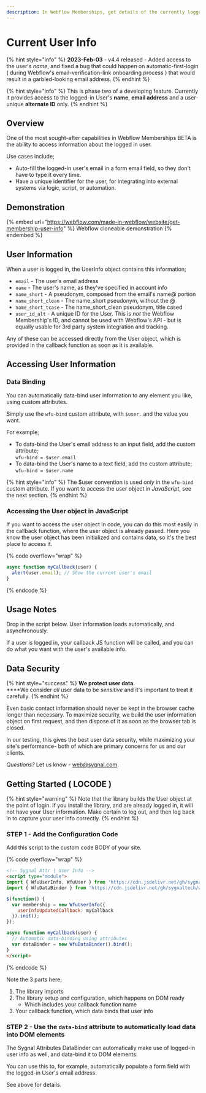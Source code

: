 ```yaml
---
description: In Webflow Memberships, get details of the currently logged-in user
---
```


# Current User Info

{% hint style="info" %}
**2023-Feb-03** - v4.4 released - Added access to the user's _name_, and fixed a bug that could happen on automatic-first-login ( during Webflow's email-verification-link onboarding process ) that would result in a garbled-looking email address.
{% endhint %}

{% hint style="info" %}
This is phase two of a developing feature. Currently it provides access to the logged-in User's **name**, **email address** and a user-unique **alternate ID** only.
{% endhint %}

## Overview

One of the most sought-after capabilities in Webflow Memberships BETA is the ability to access information about the logged in user.

Use cases include;

* Auto-fill the logged-in user's email in a form email field, so they don't have to type it every time.
* Have a unique identifier for the user, for integrating into external systems via logic, script, or automation.

## Demonstration

{% embed url="https://webflow.com/made-in-webflow/website/get-membership-user-info" %}
Webflow cloneable demonstration
{% endembed %}

## User Information

When a user is logged in, the UserInfo object contains this information;

* `email` - The user's email address
* `name` - The user's name, as they've specified in account info
* `name_short` - A pseudonym, composed from the email's name@ portion
* `name_short_clean` - The name\_short pseudonym, without the @
* `name_short_tcase` - The name\_short\_clean pseudonym, title cased
* `user_id_alt` - A unique ID for the User. This is _not_ the Webflow Membership's ID, and cannot be used with Webflow's API - but is equally usable for 3rd party system integration and tracking.

Any of these can be accessed directly from the User object, which is provided in the callback function as soon as it is available.

## Accessing User Information

### Data Binding

You can automatically data-bind user information to any element you like, using custom attributes.&#x20;

Simply use the `wfu-bind` custom attribute, with `$user.` and the value you want.

For example;

* To data-bind the User's email address to an input field, add the custom attribute;\
  `wfu-bind = $user.email`
* To data-bind the User's name to a text field, add the custom attribute;\
  `wfu-bind = $user.name`

{% hint style="info" %}
The $user convention is used _only_ in the `wfu-bind` custom attribute. If you want to access the user object in _JavaScript_, see the next section.&#x20;
{% endhint %}

### Accessing the User object in JavaScript <a href="#usage-notes" id="usage-notes"></a>

If you want to access the user object in code, you can do this most easily in the callback function, where the user object is already passed. Here you know the user object has been initialized and contains data, so it's the best place to access it.

{% code overflow="wrap" %}
```javascript
async function myCallback(user) {
  alert(user.email); // Show the current user's email
} 
```
{% endcode %}

## Usage Notes <a href="#usage-notes" id="usage-notes"></a>

Drop in the script below. User information loads automatically, and asynchronously.

If a user is logged in, your callback JS function will be called, and you can do what you want with the user's available info.&#x20;

## Data Security

{% hint style="success" %}
**We protect user data.**\
****We consider _all_ user data to be _sensitive_ and it's important to treat it carefully.&#x20;
{% endhint %}

Even basic contact information should never be kept in the browser cache longer than necessary. To maximize security, we build the user information object on first request, and then dispose of it as soon as the browser tab is closed.&#x20;

In our testing, this gives the best user data security, while maximizing your site's performance- both of which are primary concerns for us and our clients.&#x20;

_Questions?_ Let us know - web@sygnal.com.&#x20;

## Getting Started ( LOCODE ) <a href="#getting-started-locode" id="getting-started-locode"></a>

{% hint style="warning" %}
Note that the library builds the User object at the point of login. If you install the library, and are already logged in, it will not have your User information. Make certain to log out, and then log back in to capture your user info correctly.
{% endhint %}

### STEP 1 - Add the Configuration Code <a href="#step-1---add-the-library" id="step-1---add-the-library"></a>

Add this script to the custom code BODY of your site.

{% code overflow="wrap" %}
```html
<!-- Sygnal Attr | User Info -->
<script type="module">
import { WfuUserInfo, WfuUser } from 'https://cdn.jsdelivr.net/gh/sygnaltech/webflow-util@4.2/src/modules/webflow-membership.js'; 
import { WfuDataBinder } from 'https://cdn.jsdelivr.net/gh/sygnaltech/webflow-util@4.2/src/modules/webflow-databind.min.js'; 

$(function() {
  var membership = new WfuUserInfo({
    userInfoUpdatedCallback: myCallback
  }).init(); 
});  

async function myCallback(user) {
  // Automatic data-binding using attributes
  var dataBinder = new WfuDataBinder().bind(); 
} 
</script>
```
{% endcode %}

Note the 3 parts here;

1. The library imports
2. The library setup and configuration, which happens on DOM ready&#x20;
   * Which includes your callback function name
3. Your callback function, which data binds that user info

### STEP 2 - Use the `data-bind` attribute to automatically load data into DOM elements&#x20;

The Sygnal Attributes DataBinder can automatically make use of logged-in user info as well, and data-bind it to DOM elements.

You can use this to, for example, automatically populate a form field with the logged-in User's email address.

See above for details.&#x20;

